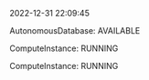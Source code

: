 2022-12-31 22:09:45

AutonomousDatabase: AVAILABLE

ComputeInstance: RUNNING

ComputeInstance: RUNNING